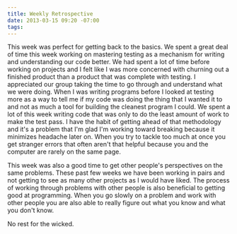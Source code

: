 ```yaml
---
title: Weekly Retrospective
date: 2013-03-15 09:20 -07:00
tags: 
---
```


This week was perfect for getting back to the basics.  We spent a great deal of time this week working on mastering testing as a mechanism for writing and understanding our code better.  We had spent a lot of time before working on projects and I felt like I was more concerned with churning out a finished product than a product that was complete with testing.  I appreciated our group taking the time to go through and understand what we were doing.  When I was writing programs before I looked at testing more as a way to tell me if my code was doing the thing that I wanted it to and not as much a tool for building the cleanest program I could.  We spent a lot of this week writing code that was only to do the least amount of work to make the test pass.  I have the habit of getting ahead of that methodology and it's a problem that I'm glad I'm working toward breaking because it minimizes headache later on.  When you try to tackle too much at once you get stranger errors that often aren't that helpful because you and the computer are rarely on the same page.

This week was also a good time to get other people's perspectives on the same problems.  These past few weeks we have been working in pairs and not getting to see as many other projects as I would have liked.  The process of working through problems with other people is also beneficial to getting good at programming.  When you go slowly on a problem and work with other people you are also able to really figure out what you know and what you don't know.

No rest for the wicked.